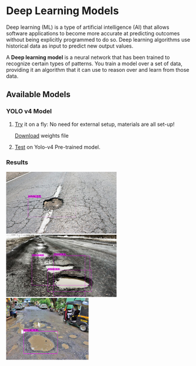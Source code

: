 # Deep Learning Models

Deep learning (ML) is a type of artificial intelligence (AI) that allows software applications to become more accurate at predicting outcomes without being explicitly programmed to do so. Deep learning algorithms use historical data as input to predict new output values.

A **Deep learning model** is a neural network that has been trained to recognize certain types of patterns. You train a model over a set of data, providing it an algorithm that it can use to reason over and learn from those data.

## Available Models

### YOLO v4 Model

1. [Try](https://github.com/Adk2001tech/Pothole-Detection-Visualization/blob/master/machine%20learning%20models/Yolov4/Notebook/Yolov4_Pothole_detection.ipynb) it on a fly:
No need for external setup, materials are all set-up!
    
    [Download](https://drive.google.com/file/d/1-51oRamI-O2zUdUwIV82EKt_eBgjboc5/view) weights file

2. [Test](https://github.com/Adk2001tech/Pothole-Detection-Visualization/blob/master/machine%20learning%20models/Yolov4/Notebook/Yolov4_pretrained.ipynb) on Yolo-v4 Pre-trained model.

        
### Results

<img src="Yolov4/results/predictions (1).jpg" width="300"/> <img src="Yolov4/results/predictions (3).jpg" width="300"/> <img src="Yolov4/results/predictions (4).jpg" width="224"/>

